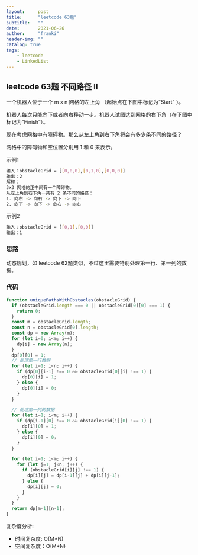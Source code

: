 ```yaml
---
layout:     post
title:      "leetcode 63题"
subtitle:   ""
date:       2021-06-26
author:     "franki"
header-img: ""
catalog: true
tags:
    - leetcode
    - LinkedList
---
```


## leetcode 63题 不同路径 II

一个机器人位于一个 m x n 网格的左上角 （起始点在下图中标记为“Start” ）。

机器人每次只能向下或者向右移动一步。机器人试图达到网格的右下角（在下图中标记为“Finish”）。

现在考虑网格中有障碍物。那么从左上角到右下角将会有多少条不同的路径？

网格中的障碍物和空位置分别用 1 和 0 来表示。

示例1

```bash
输入：obstacleGrid = [[0,0,0],[0,1,0],[0,0,0]]
输出：2
解释：
3x3 网格的正中间有一个障碍物。
从左上角到右下角一共有 2 条不同的路径：
1. 向右 -> 向右 -> 向下 -> 向下
2. 向下 -> 向下 -> 向右 -> 向右
```

示例2

```bash
输入：obstacleGrid = [[0,1],[0,0]]
输出：1
```

### 思路

动态规划，如 leetcode 62题类似，不过这里需要特别处理第一行、第一列的数据。

### 代码

```js
function uniquePathsWithObstacles(obstacleGrid) {
  if (obstacleGrid.length === 0 || obstacleGrid[0][0] === 1) {
    return 0;
  }
  const m = obstacleGrid.length;
  const n = obstacleGrid[0].length;
  const dp = new Array(m);
  for (let i=0; i<m; i++) {
    dp[i] = new Array(n);
  }
  dp[0][0] = 1;
  // 处理第一行数据
  for (let i=1; i<n; i++) {
    if (dp[0][i-1] !== 0 && obstacleGrid[0][i] !== 1) {
      dp[0][i] = 1;
    } else {
      dp[0][i] = 0;
    }
  }

  // 处理第一列的数据
  for (let i=1; i<m; i++) {
    if (dp[i-1][0] !== 0 && obstacleGrid[i][0] !== 1) {
      dp[i][0] = 1;
    } else {
      dp[i][0] = 0;
    }
  }

  for (let i=1; i<m; i++) {
    for (let j=1; j<n; j++) {
      if (obstacleGrid[i][j] !== 1) {
        dp[i][j] = dp[i-1][j] + dp[i][j-1];
      } else {
        dp[i][j] = 0;
      }
    }
  }
  return dp[m-1][n-1];
}
```

复杂度分析:

- 时间复杂度: O(M*N)
- 空间复杂度：O(M*N)
